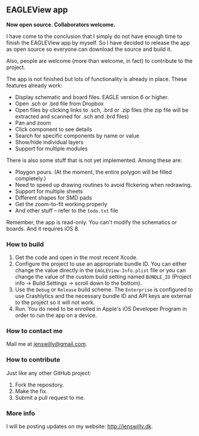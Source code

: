 ## EAGLEView app

**Now open source. Collaborators welcome.**

I have come to the conclusion that I simply do not have enough time to finish the EAGLEView app by myself. So I have decided to release the app as open source so everyone can download the source and build it.

Also, people are welcome (more than welcome, in fact) to contribute to the project.

The app is not finished but lots of functionality is already in place. These features already work:

- Display schematic and board files. EAGLE version 6 or higher.
- Open .sch or .brd file from Dropbox
- Open files by clicking links to .sch, .brd or .zip files (the zip file will be extracted and scanned for .sch and .brd files)
- Pan and zoom
- Click component to see details
- Search for specific components by name or value
- Show/hide individual layers
- Support for multiple modules

There is also some stuff that is not yet implemented. Among these are:

- Ploygon pours. (At the moment, the entire polygon will be filled completely.)
- Need to speed up drawing routines to avoid flickering when redrawing.
- Support for multiple sheets
- Different shapes for SMD pads
- Get the zoom-to-fit working properly
- And other stuff – refer to the `todo.txt` file

Remember, the app is read-only. You can't modify the schematics or boards. And it requires iOS 8.

### How to build

1. Get the code and open in the most recent Xcode.
2. Configure the project to use an appropriate bundle ID. You can either change the value directly in the `EAGLEView-Info.plist` file or you can change the value of the custom build setting named `BUNDLE_ID` (Project info -> Build Settings -> scroll down to the bottom).
3. Use the `Debug` or `Release` build scheme. The `Enterprise` is configured to use Crashlytics and the necessary bundle ID and API keys are external to the project so it will not work.
3. Run. You do need to be enrolled in Apple's iOS Developer Program in order to run the app on a device.

### How to contact me

Mail me at <jenswilly@gmail.com>.

### How to contribute

Just like any other GitHub project:

1. Fork the repository.
2. Make the fix.
3. Submit a pull request to me.

### More info

I will be posting updates on my website: <http://jenswilly.dk>.

